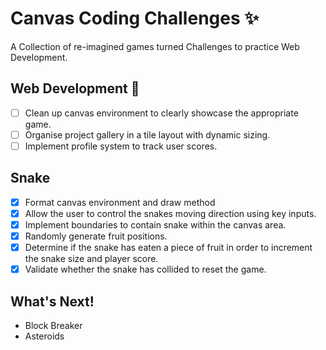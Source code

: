 # Canvas Coding Challenges ✨

A Collection of re-imagined games turned Challenges to practice Web Development.

## Web Development 🚀
* [ ] Clean up canvas environment to clearly showcase the appropriate game.
* [ ] Organise project gallery in a tile layout with dynamic sizing.
* [ ] Implement profile system to track user scores.

## Snake
* [x] Format canvas environment and draw method
* [x] Allow the user to control the snakes moving direction using key inputs.
* [x] Implement boundaries to contain snake within the canvas area.
* [x] Randomly generate fruit positions.
* [x] Determine if the snake has eaten a piece of fruit in order to increment the snake size and player score.
* [x] Validate whether the snake has collided to reset the game.

## What's Next!
* Block Breaker
* Asteroids

